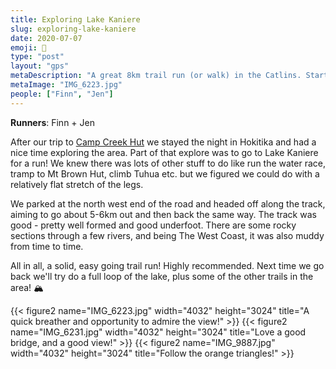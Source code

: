 ```yaml
---
title: Exploring Lake Kaniere
slug: exploring-lake-kaniere
date: 2020-07-07
emoji: 🏃
type: "post"
layout: "gps"
metaDescription: "A great 8km trail run (or walk) in the Catlins. Starting at the same carpark at Mclean Falls Walk it's easy to tick both off your list."
metaImage: "IMG_6223.jpg"
people: ["Finn", "Jen"]
---
```


__Runners__: Finn + Jen

After our trip to [Camp Creek Hut](/posts/camp-creek-hut/) we stayed the night in Hokitika and had a nice time exploring the area. Part of that explore was to go to Lake Kaniere for a run! We knew there was lots of other stuff to do like run the water race, tramp to Mt Brown Hut, climb Tuhua etc. but we figured we could do with a relatively flat stretch of the legs.

We parked at the north west end of the road and headed off along the track, aiming to go about 5-6km out and then back the same way. The track was good - pretty well formed and good underfoot. There are some rocky sections through a few rivers, and being The West Coast, it was also muddy from time to time.

All in all, a solid, easy going trail run! Highly recommended. Next time we go back we'll try do a full loop of the lake, plus some of the other trails in the area! 🏔

{{< figure2 name="IMG_6223.jpg" width="4032" height="3024" title="A quick breather and opportunity to admire the view!" >}}
{{< figure2 name="IMG_6231.jpg" width="4032" height="3024" title="Love a good bridge, and a good view!" >}}
{{< figure2 name="IMG_9887.jpg" width="4032" height="3024" title="Follow the orange triangles!" >}}
